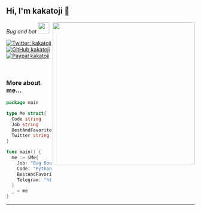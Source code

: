 
<h2> Hi, I'm kakatoji 👋</h2>
<img align='right' src="https://github-readme-stats.vercel.app/api?username=kakatoji&show_icons=true&theme=radical" width="380">
<p><em>Bug and bot <img src="https://media.giphy.com/media/WUlplcMpOCEmTGBtBW/giphy.gif" width="30"><br>
</em></p>

[![Twitter: kakatoji](https://img.shields.io/twitter/follow/kakatoji?style=flat-square)](https://twitter.com/kakatoji)
[![GitHub kakatoji](https://img.shields.io/github/followers/kakatoji?label=follow%20github&style=flat-square)](https://github.com/kakatoji)
[![Paypal kakatoji](https://img.shields.io/badge/$-support-ff69b4.svg?style=flat)](https://paypal.me/kakatoji)

<br>

### More about me...

```go
package main

type Me struct{
  Code string
  Job string
  BestAndFavoriteSkill string
  Twitter string
}

func main() {
  me := &Me{
    Job: "Bug Bounty Hunter and Bot",
    Code: "Python, PHP, nodejs and Everythings",
    BestAndFavoriteSkill: "Web and Mobile Hacking",
    Telegram: "https://t.me/kakatoji"
  }
  _ = me
}
```
---
